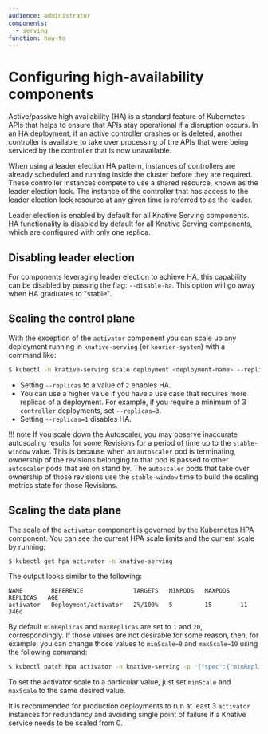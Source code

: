 ```yaml
---
audience: administrator
components:
  - serving
function: how-to
---
```


# Configuring high-availability components

Active/passive high availability (HA) is a standard feature of Kubernetes APIs that helps to ensure that APIs stay operational if a disruption occurs. In an HA deployment, if an active controller crashes or is deleted, another controller is available to take over processing of the APIs that were being serviced by the controller that is now unavailable.

When using a leader election HA pattern, instances of controllers are already scheduled and running inside the cluster before they are required. These controller instances compete to use a shared resource, known as the leader election lock. The instance of the controller that has access to the leader election lock resource at any given time is referred to as the leader.

Leader election is enabled by default for all Knative Serving components.
HA functionality is disabled by default for all Knative Serving components, which are configured with only one replica.

## Disabling leader election

For components leveraging leader election to achieve HA, this capability can be disabled by passing the flag: `--disable-ha`.  This option will go away when HA graduates to "stable".

## Scaling the control plane

With the exception of the `activator` component you can scale up any deployment running in `knative-serving` (or `kourier-system`) with a command like:

```bash
$ kubectl -n knative-serving scale deployment <deployment-name> --replicas=2
```

- Setting `--replicas` to a value of `2` enables HA.
- You can use a higher value if you have a use case that requires more replicas of a deployment. For example, if you require a minimum of 3 `controller` deployments, set `--replicas=3`.
- Setting `--replicas=1` disables HA.

!!! note
    If you scale down the Autoscaler, you may observe inaccurate autoscaling results for some Revisions for a period of time up to the `stable-window` value. This is because when an `autoscaler` pod is terminating, ownership of the revisions belonging to that pod is passed to other `autoscaler` pods that are on stand by. The `autoscaler` pods that take over ownership of those revisions use the `stable-window` time to build the scaling metrics state for those Revisions.

## Scaling the data plane

The scale of the `activator` component is governed by the Kubernetes HPA component. You can see the current HPA scale limits and the current scale by running:

```bash
$ kubectl get hpa activator -n knative-serving
```

The output looks similar to the following:

```{ .bash .no-copy }
NAME        REFERENCE              TARGETS   MINPODS   MAXPODS   REPLICAS   AGE
activator   Deployment/activator   2%/100%   5         15        11         346d
```

By default `minReplicas` and `maxReplicas` are set to `1` and `20`, correspondingly. If those values are not desirable for some reason, then, for example, you can change those values to `minScale=9` and `maxScale=19` using the following command:

```bash
$ kubectl patch hpa activator -n knative-serving -p '{"spec":{"minReplicas":9,"maxReplicas":19}}'
```

To set the activator scale to a particular value, just set `minScale` and `maxScale` to the same desired value.

It is recommended for production deployments to run at least 3 `activator` instances for redundancy and avoiding single point of failure if a Knative service needs to be scaled from 0.

